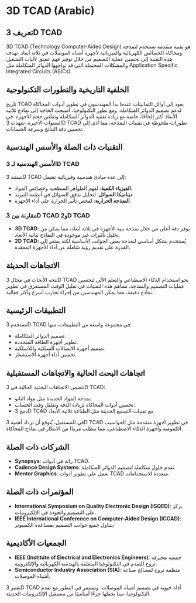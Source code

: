 # 3D TCAD (Arabic)

## تعريف 3D TCAD
3D TCAD (Technology Computer-Aided Design) هو تقنية متقدمة تستخدم لنمذجة ومحاكاة الخصائص الكهربائية والفيزيائية لأجهزة أشباه الموصلات في ثلاثة أبعاد. تهدف هذه التقنية إلى تحسين عملية التصميم من خلال توفير فهم عميق لآليات التشغيل والمشكلات المحتملة التي قد تواجهها الدوائر المتكاملة مثل Application Specific Integrated Circuits (ASICs).

## الخلفية التاريخية والتطورات التكنولوجية
تاريخ TCAD يعود إلى أوائل الثمانينات عندما بدأ المهندسون في تطوير أدوات المحاكاة لدعم تصميم الدوائر المتكاملة. ومع تطور التكنولوجيا، أصبحت الحاجة إلى نماذج ثلاثية الأبعاد أكثر إلحاحًا، خاصة مع زيادة تعقيد الدوائر المتكاملة وتقلص حجم الأجهزة. في السنوات الأخيرة، شهدت 3D TCAD تطورات ملحوظة في تقنيات النمذجة، مما أدى إلى تحسين دقة النتائج وسرعة الحسابات.

## التقنيات ذات الصلة والأسس الهندسية
### الأسس الهندسية لـ 3D TCAD
تستند 3D TCAD إلى عدة مبادئ هندسية وفيزيائية تشمل:
- **الفيزياء الكمية**: لفهم الظواهر السطحية وخصائص المواد.
- **ديناميكا السوائل**: لتحليل تدفق السوائل في أنظمة التبريد.
- **النمذجة الحرارية**: لفحص تأثير الحرارة على أداء الأجهزة.

### مقارنة بين 3D TCAD و2D TCAD
- **3D TCAD**: يوفر دقة أعلى من خلال نمذجة بنية الأجهزة في ثلاثة أبعاد، مما يمكن من تحليل تأثيرات غير موجودة في النماذج ثنائية الأبعاد.
- **2D TCAD**: يُستخدم بشكل أساسي لنمذجة بعض الجوانب الأساسية لكنه يفتقر إلى القدرة على تقديم رؤية شاملة عن أداء الأجهزة المعقدة.

## الاتجاهات الحديثة
تتجه الأبحاث في مجال 3D TCAD نحو استخدام الذكاء الاصطناعي والتعلم الآلي لتحسين عمليات التصميم والنمذجة. تساهم هذه التقنيات في تقليل الوقت المستغرق في تطوير نماذج دقيقة، مما يمكن المهندسين من إجراء تجارب أسرع وأكثر فعالية.

## التطبيقات الرئيسية
تستخدم 3D TCAD في مجموعة واسعة من التطبيقات، منها:
- تصميم الدوائر المتكاملة.
- تطوير أجهزة الطاقة المتجددة.
- تصميم أجهزة الاتصالات السلكية واللاسلكية.
- تحسين أداء أجهزة الاستشعار.

## اتجاهات البحث الحالية والاتجاهات المستقبلية
تتضمن الاتجاهات البحثية الحالية في 3D TCAD:
- نمذجة المواد الجديدة مثل مواد النانو.
- تحسين أدوات المحاكاة لزيادة الدقة وتقليل وقت الحساب.
- دمج 3D TCAD مع تقنيات التصنيع الحديثة مثل الطباعة ثلاثية الأبعاد.

في المستقبل، يُتوقع أن تزداد أهمية 3D TCAD في تطوير أجهزة متقدمة مثل الحواسيب الكمومية وأجهزة الذكاء الاصطناعي، مما يتطلب مزيدًا من الابتكار في نماذج المحاكاة.

## الشركات ذات الصلة
- **Synopsys**: رائد في أدوات TCAD.
- **Cadence Design Systems**: تقدم حلول متكاملة لتصميم الدوائر المتكاملة.
- **Mentor Graphics**: تعمل على تطوير أدوات TCAD متعددة الاستخدامات.

## المؤتمرات ذات الصلة
- **International Symposium on Quality Electronic Design (ISQED)**: يركز على التصميم والجودة في الإلكترونيات.
- **IEEE International Conference on Computer-Aided Design (ICCAD)**: يتناول جميع جوانب التصميم بمساعدة الكمبيوتر.

## الجمعيات الأكاديمية
- **IEEE (Institute of Electrical and Electronics Engineers)**: جمعية محترفة تروج للتقدم في التكنولوجيا المتعلقة بالهندسة الكهربائية والإلكترونية.
- **Semiconductor Industry Association (SIA)**: منظمة تروج لمصالح صناعة أشباه الموصلات.

تعتبر 3D TCAD أداة حيوية في تصميم أشباه الموصلات، وتستمر في التطور مع تقدم التكنولوجيا، مما يجعلها جزءًا أساسيًا من مستقبل الإلكترونيات الحديثة.